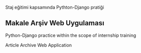 Staj eğitimi kapsamında Pythton-Django pratiği

Makale Arşiv Web Uygulaması
---------------------------------------------------
Python-Django practice within the scope of internship training

Article Archive Web Application
